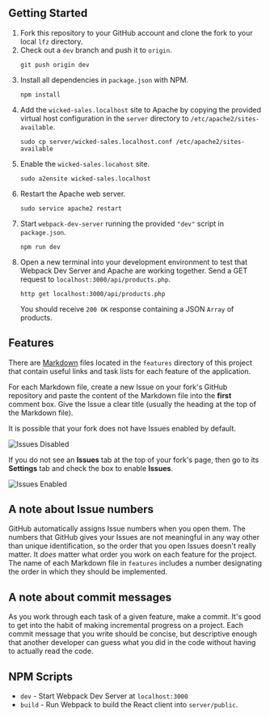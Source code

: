 ## Getting Started

1. Fork this repository to your GitHub account and clone the fork to your local `lfz` directory.
2. Check out a `dev` branch and push it to `origin`.
    ```
    git push origin dev
    ```
3. Install all dependencies in `package.json` with NPM.
    ```
    npm install
    ```
4. Add the `wicked-sales.localhost` site to Apache by copying the provided virtual host configuration in the `server` directory to `/etc/apache2/sites-available`.
    ```
    sudo cp server/wicked-sales.localhost.conf /etc/apache2/sites-available
    ```
5. Enable the `wicked-sales.locahost` site.
   ```
   sudo a2ensite wicked-sales.localhost
   ```
6. Restart the Apache web server.
   ```
   sudo service apache2 restart
   ```
7. Start `webpack-dev-server` running the provided `"dev"` script in `package.json`.
   ```
   npm run dev
   ```
8. Open a new terminal into your development environment to test that Webpack Dev Server and Apache are working together. Send a GET request to `localhost:3000/api/products.php`.
   ```
   http get localhost:3000/api/products.php
   ```
   You should receive `200 OK` response containing a JSON `Array` of products.

## Features

There are [Markdown](https://guides.github.com/features/mastering-markdown/) files located in the `features` directory of this project that contain useful links and task lists for each feature of the application.

For each Markdown file, create a new Issue on your fork's GitHub repository and paste the content of the Markdown file into the **first** comment box. Give the Issue a clear title (usually the heading at the top of the Markdown file).

It is possible that your fork does not have Issues enabled by default.

![Issues Disabled](features/assets/issues-disabled.png)

If you do not see an **Issues** tab at the top of your fork's page, then go to its **Settings** tab and check the box to enable **Issues**.

![Issues Enabled](features/assets/issues-enabled.png)

## A note about Issue numbers

GitHub automatically assigns Issue numbers when you open them. The numbers that GitHub gives your Issues are not meaningful in any way other than unique identification, so the order that you open Issues doesn't really matter. It _does_ matter what order you work on each feature for the project. The name of each Markdown file in `features` includes a number designating the order in which they should be implemented.

## A note about commit messages

As you work through each task of a given feature, make a commit. It's good to get into the habit of making incremental progress on a project. Each commit message that you write should be concise, but descriptive enough that another developer can guess what you did in the code without having to actually read the code.

## NPM Scripts

- `dev` - Start Webpack Dev Server at `localhost:3000`
- `build` - Run Webpack to build the React client into `server/public`.
